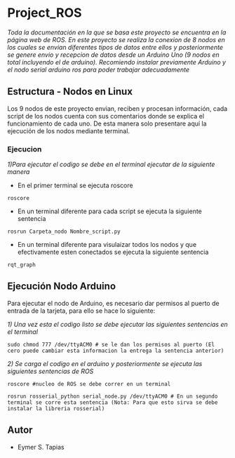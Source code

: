 # Project_ROS

_Toda la documentación en la que se basa este proyecto se encuentra en la página web de ROS. En este proyecto se realiza la conexion de 8 nodos en los cuales se envian diferentes tipos de datos entre ellos y posteriormente se genere envio y recepcion de datos desde un Arduino Uno (9 nodos en total incluyendo el de arduino). Recomiendo instalar previamente Arduino y el nodo serial arduino ros para poder trabajar adecuadamente_

## Estructura - Nodos en Linux

Los 9 nodos de este proyecto envian, reciben y procesan información, cada script de los nodos cuenta con sus comentarios donde se explica el funcionamiento de cada uno. De esta manera solo presentare aquí la ejecución de los nodos mediante terminal.  

### Ejecucion

_1)Para ejecutar el codigo se debe en el terminal ejecutar de la siguiente manera_

* En el primer terminal se ejecuta roscore
```
roscore
```

* En un terminal diferente para cada script se ejecuta la siguiente sentencia
```
rosrun Carpeta_nodo Nombre_script.py
```

* En un terminal diferente para visulaizar todos los nodos y que efectivamente esten conectados se ejecuta la siguiente sentencia
```
rqt_graph
```


## Ejecución Nodo Arduino

Para ejecutar el nodo de Arduino, es necesario dar permisos al puerto de entrada de la tarjeta, para ello se hace lo siguiente:

_1) Una vez esta el codigo listo se debe ejecutar las siguientes sentencias en el terminal_
```
sudo chmod 777 /dev/ttyACM0 # se le dan los permisos al puerto (El cero puede cambiar esta informacion la entrega la sentencia anterior)
```

_2) Se carga el codigo en el arduino y posteriormente se ejecuta las siguientes sentencias de ROS_
```
roscore #nucleo de ROS se debe correr en un terminal

rosrun rosserial_python serial_node.py /dev/ttyACM0 # En un segundo terminal se corre esta sentencia (Nota: Para que esto sirva se debe instalar la libreria rosserial)
```

## Autor

* Eymer S. Tapias
